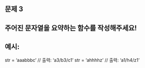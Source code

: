 ## 문제 3

## 주어진 문자열을 요약하는 함수를 작성해주세요!

## 예시:
str = ‘aaabbbc’ // 출력: ‘a3/b3/c1’
str = ‘ahhhhz’ // 출력: ‘a1/h4/z1’